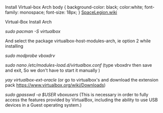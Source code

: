  Install Virtual-box Arch  body { background-color: black; color:white; font-family: monospace; font-size: 18px; } [SpaceLegion.wiki](index.html)  

Virtual-Box Install Arch

  
_sudo pacman -S virtualbox_  
  
And select the package virtualbox-host-modules-arch, ie option 2 while installing  
  
_sudo modprobe vboxdrv_  
  
_sudo nano /etc/modules-load.d/virtualbox.conf_ (type vboxdrv then save and exit, So we don't have to start it manually )  
  
_yay virtualbox-ext-oracle_ (or go to virtualbox's and download the extension pack https://www.virtualbox.org/wiki/Downloads)  
  
_sudo gpasswd -a $USER vboxusers_ (This is necessary in order to fully access the features provided by VirtualBox, including the ability to use USB devices in a Guest operating system.)